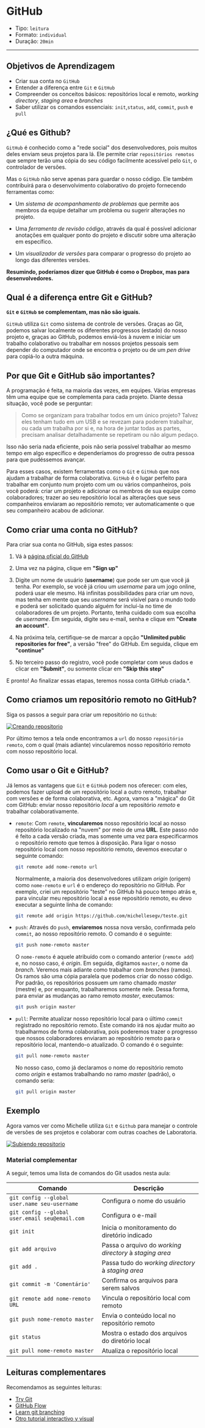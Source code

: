 # GitHub

* Tipo: `leitura`
* Formato: `individual`
* Duração: `20min`

***

## Objetivos de Aprendizagem

* Criar sua conta no `GitHub`
* Entender a diferença entre `Git` e `GitHub`
* Compreender os conceitos básicos: repositórios local e remoto, _working
  directory_, _staging area_ e _branches_
* Saber utilizar os comandos essenciais: `init`,`status`, `add`, `commit`,
  `push` e `pull`

## ¿Qué es Github?

`GitHub` é conhecido como a "rede social" dos desenvolvedores, pois muitos deles
enviam seus projetos para lá. Ele permite criar `repositórios remotos` que
sempre terão uma cópia do seu código facilmente acessível pelo `Git`, o
controlador de versões.

Mas o `GitHub` não serve apenas para guardar o nosso código. Ele também
contribuirá para o desenvolvimento colaborativo do projeto fornecendo
ferramentas como:

* Um _sistema de acompanhamento de problemas_ que permite aos membros da equipe
  detalhar um problema ou sugerir alterações no projeto.

* Uma _ferramenta de revisão código_, através da qual é possível adicionar
  anotações em qualquer ponto do projeto e discutir sobre uma alteração em
  específico.

* Um _visualizador de versões_ para comparar o progresso do projeto ao longo das
  diferentes versões.

**Resumindo, poderíamos dizer que GitHub é como o Dropbox, mas para
desenvolvedores.**

## Qual é a diferença entre Git e GitHub?

**`Git` e `GitHub` se complementam, mas não são iguais.**

`GitHub` utiliza `Git` como sistema de controle de versões. Graças ao Git,
podemos salvar localmente os diferentes progressos \(estado\) do nosso projeto
e, graças ao GitHub, podemos enviá-los à nuvem e iniciar um trabalho
colaborativo ou trabalhar em nossos projetos pessoais sem depender do computador
onde se encontra o projeto ou de um _pen drive_ para copiá-lo a outra máquina.

## Por que Git e GitHub são importantes?

A programação é feita, na maioria das vezes, em equipes. Várias empresas têm uma
equipe que se complementa para cada projeto. Diante dessa situação, você pode se
perguntar:

> Como se organizam para trabalhar todos em um único projeto? Talvez eles tenham
> tudo em um USB e se revezam para poderem trabalhar, ou cada um trabalha por si
> e, na hora de juntar todas as partes, precisam analisar detalhadamente se
> repetiram ou não algum pedaço.

Isso não seria nada eficiente, pois não seria possível trabalhar ao mesmo tempo
em algo específico e dependeríamos do progresso de outra pessoa para que
pudéssemos avançar.

Para esses casos, existem ferramentas como o `Git` e `GitHub` que nos ajudam a
trabalhar de forma colaborativa. `GitHub` é o lugar perfeito para trabalhar em
conjunto num projeto com um ou vários companheiros, pois você poderá: criar um
projeto e adicionar os membros de sua equipe como colaboradores; trazer ao seu
repositório local as alterações que seus companheiros enviaram ao repositório
remoto; ver automaticamente o que seu companheiro acabou de adicionar.

## Como criar uma conta no GitHub?

Para criar sua conta no GitHub, siga estes passos:

1. Vá à [página oficial do GitHub](https://github.com)
2. Uma vez na página, clique em **"Sign up"**
3. Digite um nome de usuário \(**username**\) que pode ser um que você já tenha.
   Por exemplo, se você já criou um _username_ para um jogo online, poderá usar
   ele mesmo. Há infinitas possibilidades para criar um novo, mas tenha em mente
   que seu _username_ será visível para o mundo todo e poderá ser solicitado
   quando alguém for incluí-la no time de colaboradores de um projeto. Portanto,
   tenha cuidado com sua escolha de _username_. Em seguida, digite seu e-mail,
   senha e clique em **"Create an account"**.
4. Na próxima tela, certifique-se de marcar a opção **"Unlimited public**
   **repositories for free"**, a versão "free" do GitHub. Em seguida, clique em
   **"continue"**

5. No terceiro passo do registro, você pode completar com seus dados e clicar em
   **"Submit"**, ou somente clicar em **"Skip this step"**

E pronto! Ao finalizar essas etapas, teremos nossa conta GitHub criada.*.

<!-- Ahora Michelle, siguiendo los pasos anteriores, creará 
su cuenta en `Github`. -->

<!-- [![creando cuenta de github]
(https://img.youtube.com/vi/1r9ixrSftaI/0.jpg)]
(https://www.youtube.com/watch?v=1r9ixrSftaI) -->

## Como criamos um repositório remoto no GitHub?

Siga os passos a seguir para criar um repositório no `Github`:

<!-- Traduzir esse vídeo -->
[![Creando
repositorio](https://img.youtube.com/vi/KCLpcq9BPcc/0.jpg)](https://www.youtube.com/watch?v=KCLpcq9BPcc)

Por último temos a tela onde encontramos a `url` do nosso `repositório remoto`,
com o qual (mais adiante) vincularemos nosso repositório remoto com nosso
repositório local.

## Como usar o Git e GitHub?

Já lemos as vantagens que `Git` e `GitHub` podem nos oferecer: com eles, podemos
fazer upload de um repositório local a outro remoto, trabalhar com versões e de
forma colaborativa, etc. Agora, vamos a "mágica" do Git com GitHub: enviar nosso
repositório _local_ a um repositório _remoto_ e trabalhar colaborativamente.

* `remote`: Com `remote`, **vincularemos** nosso repositório local ao nosso
  repositório localizado na "nuvem" por meio de uma **URL**. Este passo _não_ é
  feito a cada versão criada, mas somente uma vez para especificarmos o
  repositório remoto que temos à disposição. Para ligar o nosso repositório
  local com nosso repositório remoto, devemos executar o seguinte comando:

  ```bash
  git remote add nome-remoto url
  ```

  Normalmente, a maioria dos desenvolvedores utilizam _origin_ \(origem\) como
  `nome-remoto` e `url` é o endereço do repositório no GitHub. Por exemplo,
  criei um repositório "teste" no GitHub há pouco tempo atrás e, para vincular
  meu repositório local a esse repositório remoto, eu devo executar a seguinte
  linha de comando:

  ```bash
  git remote add origin https://github.com/michellesegv/teste.git
  ```

* `push`: Através do `push`, **enviaremos** nossa nova versão, confirmada pelo
  `commit`, ao nosso repositório remoto. O comando é o seguinte:

  ```bash
  git push nome-remoto master
  ```

  O `nome-remoto` é aquele atribuído com o comando anterior \(`remote add`\) e,
  no nosso caso, é _origin_. Em seguida, digitamos `master`, o nome da _branch_.
  Veremos mais adiante como trabalhar com _branches_ \(ramos\). Os ramos são uma
  cópia paralela que podemos criar do nosso código. Por padrão, os repositórios
  possuem um ramo chamado _master_ \(mestre\) e, por enquanto, trabalharemos
  somente nele. Dessa forma, para enviar as mudanças ao ramo remoto _master_,
  executamos:

  ```bash
  git push origin master
  ```

* `pull`: Permite atualizar nosso repositório local para o último `commit`
  registrado no repositório remoto. Este comando irá nos ajudar muito ao
  trabalharmos de forma colaborativa, pois poderemos trazer o progresso que
  nossos colaboradores enviaram ao repositório remoto para o repositório local,
  mantendo-o atualizado. O comando é o seguinte:

  ```bash
  git pull nome-remoto master
  ```

  No nosso caso, como já declaramos o nome do repositório remoto como _origin_ e
  estamos trabalhando no ramo _master_ \(padrão\), o comando seria:

  ```bash
  git pull origin master
  ```

## Exemplo

Agora vamos ver como Michelle utiliza `Git` e `Github` para manejar o controle
de versões de ses projetos e colaborar com outras coaches de Laboratoria.

<!-- Traduzir este vídeo -->
[![Subiendo
repositorio](https://img.youtube.com/vi/Af51B0tI8Zs/0.jpg)](https://www.youtube.com/watch?v=Af51B0tI8Zs)

### Material complementar

A seguir, temos uma lista de comandos do Git usados nesta aula:

| Comando | Descrição |
| --- | --- |
| `git config --global user.name seu-username` | Configura o nome do usuário |
| `git config --global user.email seu@email.com` | Configura o e-mail |
| `git init` | Inicia o monitoramento do diretório indicado |
| `git add arquivo` | Passa o arquivo do _working directory_ à _staging area_ |
| `git add .` | Passa tudo do _working directory_ à _staging area_ |
| `git commit -m 'Comentário'` | Confirma os arquivos para serem salvos |
| `git remote add nome-remoto URL` | Vincula o repositório local com remoto |
| `git push nome-remoto master` | Envia o conteúdo local no repositório remoto|
| `git status` | Mostra o estado dos arquivos do diretório local |
| `git pull nome-remoto master` | Atualiza o repositório local |

## Leituras complementares

Recomendamos as seguintes leituras:

* [Try Git](https://try.github.io/levels/1/challenges/1)
* [GitHub Flow](https://services.github.com/on-demand/intro-to-github/)
* [Learn git branching](https://learngitbranching.js.org/)
* [Otro tutorial interactivo y
  visual](http://www.ndpsoftware.com/git-cheatsheet.html)
